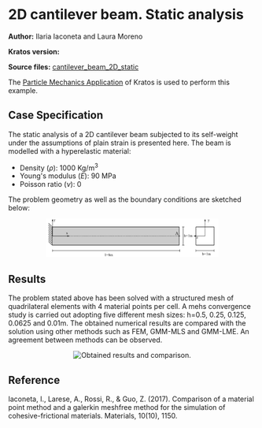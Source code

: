# 2D cantilever beam. Static analysis
**Author:** Ilaria Iaconeta and Laura Moreno

**Kratos version:** 

**Source files:** [cantilever_beam_2D_static](https://github.com/KratosMultiphysics/Examples/tree/master/particle_mechanics/validation/cantilever_beam_2D_static/source)

The
[Particle Mechanics Application](https://github.com/KratosMultiphysics/Kratos/tree/master/applications/ParticleMechanicsApplication) of Kratos is used to perform this example.


## Case Specification

The static analysis of a 2D cantilever beam subjected to its self-weight under the assumptions of plain strain is presented here.
The beam is modelled with a hyperelastic material:
* Density (_&rho;_): 1000 Kg/m<sup>3</sup>
* Young's modulus (_E_):  90 MPa
* Poisson ratio (_&nu;_): 0


The problem geometry as well as the boundary conditions are sketched below:

<p align="center">
  <img src="data/cantilever_scheme.png" alt="Geometry of the problem." width="350" />
</p>


## Results

The problem stated above has been solved with a structured mesh of quadrilateral elements with 4 material points per cell. A mehs convergence study  is carried out adopting five different mesh sizes: h=0.5, 0.25, 0.125, 0.0625 and 0.01m. The obtained numerical results are compared with the solution using other methods such as FEM, GMM-MLS and GMM-LME. An agreement between methods can be observed.

<p align="center">
  <img src="data/" alt="Obtained results and comparison." width="700" />
  

## Reference
Iaconeta, I., Larese, A., Rossi, R., & Guo, Z. (2017). Comparison of a material point method and a galerkin meshfree method for the simulation of cohesive-frictional materials. Materials, 10(10), 1150.
